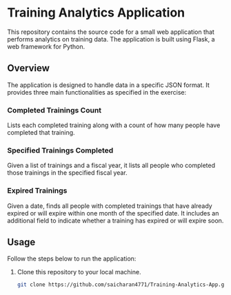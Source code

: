 # Training Analytics Application

This repository contains the source code for a small web application that performs analytics on training data. The application is built using Flask, a web framework for Python.

## Overview

The application is designed to handle data in a specific JSON format. It provides three main functionalities as specified in the exercise:

### Completed Trainings Count
Lists each completed training along with a count of how many people have completed that training.

### Specified Trainings Completed
Given a list of trainings and a fiscal year, it lists all people who completed those trainings in the specified fiscal year.

### Expired Trainings
Given a date, finds all people with completed trainings that have already expired or will expire within one month of the specified date. It includes an additional field to indicate whether a training has expired or will expire soon.

## Usage

Follow the steps below to run the application:

1. Clone this repository to your local machine.

   ```bash
   git clone https://github.com/saicharan4771/Training-Analytics-App.git
